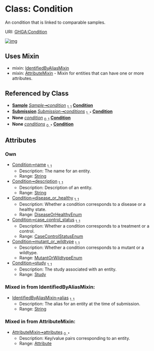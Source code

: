 
# Class: Condition


An condition that is linked to comparable samples.

URI: [GHGA:Condition](https://w3id.org/GHGA/Condition)


[![img](https://yuml.me/diagram/nofunky;dir:TB/class/[Submission],[Study],[Sample],[IdentifiedByAliasMixin],[Study]<study%201..1-%20[Condition&#124;name:string;description:string;disease_or_healthy:DiseaseOrHealthyEnum;case_control_status:CaseControlStatusEnum;mutant_or_wildtype:MutantOrWildtypeEnum;alias:string],[Sample]-%20condition%201..1>[Condition],[Submission]++-%20conditions%201..*>[Condition],[Sample]-%20condition(i)%200..1>[Condition],[Submission]-%20conditions(i)%200..*>[Condition],[Condition]uses%20-.->[IdentifiedByAliasMixin],[Condition]uses%20-.->[AttributeMixin],[AttributeMixin],[Attribute])](https://yuml.me/diagram/nofunky;dir:TB/class/[Submission],[Study],[Sample],[IdentifiedByAliasMixin],[Study]<study%201..1-%20[Condition&#124;name:string;description:string;disease_or_healthy:DiseaseOrHealthyEnum;case_control_status:CaseControlStatusEnum;mutant_or_wildtype:MutantOrWildtypeEnum;alias:string],[Sample]-%20condition%201..1>[Condition],[Submission]++-%20conditions%201..*>[Condition],[Sample]-%20condition(i)%200..1>[Condition],[Submission]-%20conditions(i)%200..*>[Condition],[Condition]uses%20-.->[IdentifiedByAliasMixin],[Condition]uses%20-.->[AttributeMixin],[AttributeMixin],[Attribute])

## Uses Mixin

 *  mixin: [IdentifiedByAliasMixin](IdentifiedByAliasMixin.md)
 *  mixin: [AttributeMixin](AttributeMixin.md) - Mixin for entities that can have one or more attributes.

## Referenced by Class

 *  **[Sample](Sample.md)** *[Sample➞condition](Sample_condition.md)*  <sub>1..1</sub>  **[Condition](Condition.md)**
 *  **[Submission](Submission.md)** *[Submission➞conditions](Submission_conditions.md)*  <sub>1..\*</sub>  **[Condition](Condition.md)**
 *  **None** *[condition](condition.md)*  <sub>0..1</sub>  **[Condition](Condition.md)**
 *  **None** *[conditions](conditions.md)*  <sub>0..\*</sub>  **[Condition](Condition.md)**

## Attributes


### Own

 * [Condition➞name](Condition_name.md)  <sub>1..1</sub>
     * Description: The name for an entity.
     * Range: [String](types/String.md)
 * [Condition➞description](Condition_description.md)  <sub>1..1</sub>
     * Description: Description of an entity.
     * Range: [String](types/String.md)
 * [Condition➞disease_or_healthy](Condition_disease_or_healthy.md)  <sub>1..1</sub>
     * Description: Whether a condition corresponds to a disease or a healthy state.
     * Range: [DiseaseOrHealthyEnum](DiseaseOrHealthyEnum.md)
 * [Condition➞case_control_status](Condition_case_control_status.md)  <sub>1..1</sub>
     * Description: Whether a condition corresponds to a treatment or a control.
     * Range: [CaseControlStatusEnum](CaseControlStatusEnum.md)
 * [Condition➞mutant_or_wildtype](Condition_mutant_or_wildtype.md)  <sub>1..1</sub>
     * Description: Whether a condition corresponds to a mutant or a wildtype.
     * Range: [MutantOrWildtypeEnum](MutantOrWildtypeEnum.md)
 * [Condition➞study](Condition_study.md)  <sub>1..1</sub>
     * Description: The study associated with an entity.
     * Range: [Study](Study.md)

### Mixed in from IdentifiedByAliasMixin:

 * [IdentifiedByAliasMixin➞alias](IdentifiedByAliasMixin_alias.md)  <sub>1..1</sub>
     * Description: The alias for an entity at the time of submission.
     * Range: [String](types/String.md)

### Mixed in from AttributeMixin:

 * [AttributeMixin➞attributes](AttributeMixin_attributes.md)  <sub>0..\*</sub>
     * Description: Key/value pairs corresponding to an entity.
     * Range: [Attribute](Attribute.md)
